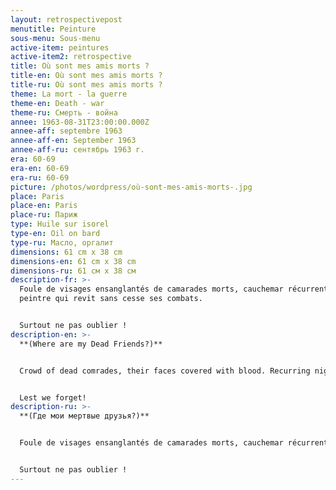 ```yaml
---
layout: retrospectivepost
menutitle: Peinture
sous-menu: Sous-menu
active-item: peintures
active-item2: retrospective
title: Où sont mes amis morts ?
title-en: Où sont mes amis morts ?
title-ru: Où sont mes amis morts ?
theme: La mort - la guerre
theme-en: Death - war
theme-ru: Смерть - война
annee: 1963-08-31T23:00:00.000Z
annee-aff: septembre 1963
annee-aff-en: September 1963
annee-aff-ru: сентябрь 1963 г.
era: 60-69
era-en: 60-69
era-ru: 60-69
picture: /photos/wordpress/où-sont-mes-amis-morts-.jpg
place: Paris
place-en: Paris
place-ru: Париж
type: Huile sur isorel
type-en: Oil on bard
type-ru: Масло, оргалит
dimensions: 61 cm x 38 cm
dimensions-en: 61 cm x 38 cm
dimensions-ru: 61 см x 38 см
description-fr: >-
  Foule de visages ensanglantés de camarades morts, cauchemar récurrent du
  peintre qui revit sans cesse ses combats. 


  Surtout ne pas oublier !
description-en: >-
  **(Where are my Dead Friends?)**


  Crowd of dead comrades, their faces covered with blood. Recurring nightmare of the artist who endlessly relives his battles. 


  Lest we forget!
description-ru: >-
  **(Где мои мертвые друзья?)**


  Foule de visages ensanglantés de camarades morts, cauchemar récurrent du peintre qui revit sans cesse ses combats. 


  Surtout ne pas oublier !
---
```

